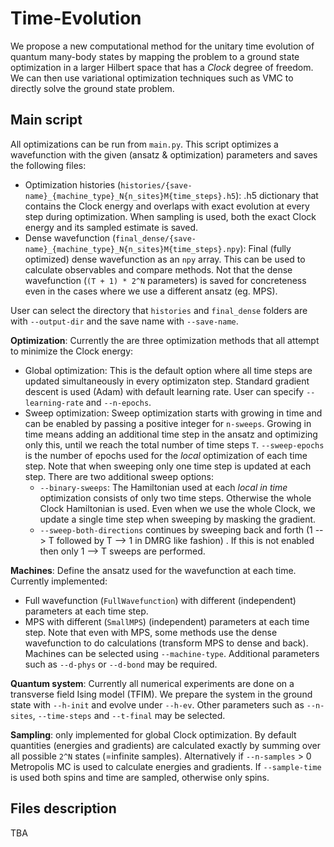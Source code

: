 # Time-Evolution

We propose a new computational method for the unitary time evolution of quantum many-body states by mapping the problem to a ground state optimization in a larger Hilbert space that has a *Clock* degree of freedom. We can then use variational optimization techniques such as VMC to directly solve the ground state problem.


## Main script

All optimizations can be run from `main.py`. This script optimizes a wavefunction with the given (ansatz & optimization) parameters and saves the following files:
* Optimization histories (`histories/{save-name}_{machine_type}_N{n_sites}M{time_steps}.h5`): .h5 dictionary that contains the Clock energy and overlaps with exact evolution at every step during optimization. When sampling is used, both the exact Clock energy and its sampled estimate is saved.
* Dense wavefunction (`final_dense/{save-name}_{machine_type}_N{n_sites}M{time_steps}.npy`): Final (fully optimized) dense wavefunction as an `npy` array. This can be used to calculate observables and compare methods. Not that the dense wavefunction (`(T + 1) * 2^N` parameters) is saved for concreteness even in the cases where we use a different ansatz (eg. MPS).

User can select the directory that `histories` and `final_dense` folders are with `--output-dir` and the save name with `--save-name`.

**Optimization**: Currently the are three optimization methods that all attempt to minimize the Clock energy:
* Global optimization: This is the default option where all time steps are updated simultaneously in every optimizaton step. Standard gradient descent is used (Adam) with default learning rate. User can specify `--learning-rate` and `--n-epochs`.
* Sweep optimization: Sweep optimization starts with growing in time and can be enabled by passing a positive integer for `n-sweeps`. Growing in time means adding an additional time step in the ansatz and optimizing only this, until we reach the total number of time steps `T`. `--sweep-epochs` is the number of epochs used for the *local* optimization of each time step. Note that when sweeping only one time step is updated at each step. There are two additional sweep options:
  *  `--binary-sweeps`: The Hamiltonian used at each *local in time* optimization consists of only two time steps. Otherwise the whole Clock Hamiltonian is used. Even when we use the whole Clock, we update a single time step when sweeping by masking the gradient.
  * `--sweep-both-directions` continues by sweeping back and forth (1 --> T followed by T --> 1 in DMRG like fashion) . If this is not enabled then only 1 --> T sweeps are performed.


**Machines**: Define the ansatz used for the wavefunction at each time. Currently implemented:
* Full wavefunction (`FullWavefunction`) with different (independent) parameters at each time step.
* MPS with different (`SmallMPS`) (independent) parameters at each time step. Note that even with MPS, some methods use the dense wavefunction to do calculations (transform MPS to dense and back).
Machines can be selected using `--machine-type`. Additional parameters such as `--d-phys` or `--d-bond` may be required.


**Quantum system**: Currently all numerical experiments are done on a transverse field Ising model (TFIM). We prepare the system in the ground state with `--h-init` and evolve under `--h-ev`. Other parameters such as `--n-sites`, `--time-steps` and `--t-final` may be selected.

**Sampling**: only implemented for global Clock optimization.
By default quantities (energies and gradients) are calculated exactly by summing over all possible `2^N` states (=infinite samples). Alternatively if `--n-samples` > 0 Metropolis MC is used to calculate energies and gradients. If `--sample-time` is used both spins and time are sampled, otherwise only spins.

## Files description

TBA
